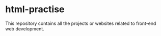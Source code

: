 # html-practise

This repository contains all the projects or websites related to front-end web development.
